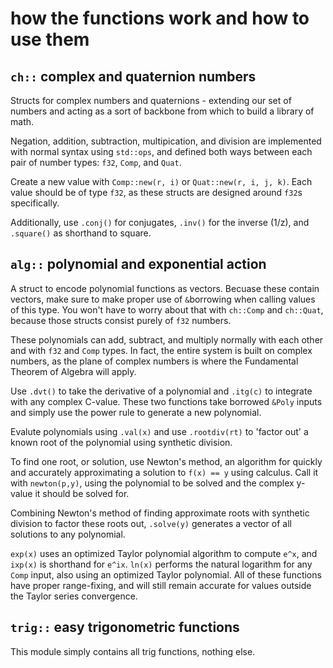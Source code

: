 # **how the functions work and how to use them**

## **`ch::` complex and quaternion numbers**

Structs for complex numbers and quaternions - extending our set of numbers and acting as a sort of backbone from which to build a library of math.

Negation, addition, subtraction, multipication, and division are implemented with normal syntax using `std::ops`, and defined both ways between each pair of number types: `f32`, `Comp`, and `Quat`.

Create a new value with `Comp::new(r, i)` or `Quat::new(r, i, j, k)`. Each value should be of type `f32`, as these structs are designed around `f32`s specifically.

Additionally, use `.conj()` for conjugates, `.inv()` for the inverse (1/z), and `.square()` as shorthand to square.

## **`alg::` polynomial and exponential action**

A struct to encode polynomial functions as vectors. Becuase these contain vectors, make sure to make proper use of `&`borrowing when calling values of this type. You won't have to worry about that with `ch::Comp` and `ch::Quat`, because those structs consist purely of `f32` numbers. 

These polynomials can add, subtract, and multiply normally with each other and with `f32` and `Comp` types. In fact, the entire system is built on complex numbers, as the plane of complex numbers is where the Fundamental Theorem of Algebra will apply.

Use `.dvt()` to take the derivative of a polynomial and `.itg(c)` to integrate with any complex C-value. These two functions take borrowed `&Poly` inputs and simply use the power rule to generate a new polynomial.

Evalute polynomials using `.val(x)` and use `.rootdiv(rt)` to 'factor out' a known root of the polynomial using synthetic division.

To find one root, or solution, use Newton's method, an algorithm for quickly and accurately approximating a solution to `f(x) == y` using calculus. Call it with `newton(p,y)`, using the polynomial to be solved and the complex y-value it should be solved for.

Combining Newton's method of finding approximate roots with synthetic division to factor these roots out, `.solve(y)` generates a vector of all solutions to any polynomial.

`exp(x)` uses an optimized Taylor polynomial algorithm to compute `e^x`, and `ixp(x)` is shorthand for `e^ix`. `ln(x)` performs the natural logarithm for any `Comp` input, also using an optimized Taylor polynomial. All of these functions have proper range-fixing, and will still remain accurate for values outside the Taylor series convergence.

## **`trig::` easy trigonometric functions**

This module simply contains all trig functions, nothing else.